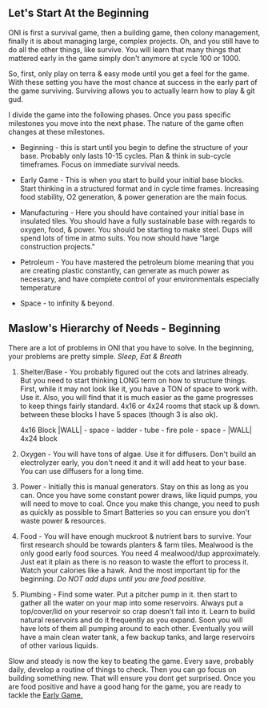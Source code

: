 ## Let's Start At the Beginning

ONI is first a survival game, then a building game, then colony management, finally it is about managing large, complex projects. Oh, and you still have to do all the other things, like survive. You will learn that many things that mattered early in the game simply don't anymore at cycle 100 or 1000.

So, first, only play on terra & easy mode until you get a feel for the game. With these setting you have the most chance at success in the early part of the game surviving. Surviving allows you to actually learn how to play & git gud.

I divide the game into the following phases. Once you pass specific milestones you move into the next phase. The nature of the game often changes at these milestones.

- Beginning - this is start until you begin to define the structure of your base. Probably only lasts 10-15 cycles. Plan & think in sub-cycle timeframes. Focus on immediate survival needs.

- Early Game - This is when you start to build your initial base blocks. Start thinking  in a structured format and in cycle time frames. Increasing food stability, O2 generation, & power generation are the main focus.

- Manufacturing - Here you should have contained your initial base in insulated tiles. You should have a fully sustainable base with regards to oxygen, food, & power. You should be starting to make steel. Dups will spend lots of time in atmo suits. You now should have “large construction projects."

- Petroleum - You have mastered the petroleum biome meaning that you are creating plastic constantly, can generate as much power as necessary, and have complete control of your environmentals especially temperature

- Space - to infinity & beyond.

## Maslow's Hierarchy of Needs - Beginning

There are a lot of problems in ONI that you have to solve. In the beginning, your problems are pretty simple. *Sleep, Eat & Breath*

1. Shelter/Base - You probably figured out the cots and latrines already. But you need to start thinking LONG term on how to structure things. First, while it may not look like it, you have a TON of space to work with. Use it. Also, you will find that it is much easier as the game progresses to keep things fairly standard. 4x16 or 4x24 rooms that stack up & down. between these blocks I have 5 spaces (though 3 is also ok).

    4x16 Block |WALL| - space - ladder - tube - fire pole - space - |WALL| 4x24 block

2. Oxygen - You will have tons of algae. Use it for diffusers. Don't build an electrolyzer early, you don't need it and it will add heat to your base. You can use diffusers for a long time.

3. Power - Initially this is manual generators. Stay on this as long as you can. Once you have some constant power draws, like liquid pumps, you will need to move to coal. Once you make this change, you need to push as quickly as possible to Smart Batteries so you can ensure you don't waste power & resources.

4. Food - You will have enough muckroot & nutrient bars to survive. Your first research should be towards planters & farm tiles. Mealwood is the only good early food sources. You need 4 mealwood/dup approximately. Just eat it plain as there is no reason to waste the effort to process it. Watch your calories like a hawk. And the most important tip for the beginning. *Do NOT add dups until you are food positive.*

5. Plumbing - Find some water. Put a pitcher pump in it. then start to gather all the water on your map into some reservoirs. Always put a top/cover/lid on your reservoir so crap doesn’t fall into it. Learn to build natural reservoirs and do it frequently as you expand. Soon you will have lots of them all pumping around to each other. Eventually you will have a main clean water tank, a few backup tanks, and large reservoirs of other various liquids.

Slow and steady is now the key to beating the game. Every save, probably daily, develop a routine of things to check. Then you can go focus on building something new. That will ensure you dont get surprised. Once you are food positive and have a good hang for the game, you are ready to tackle the [Early Game.](./early.md) 
